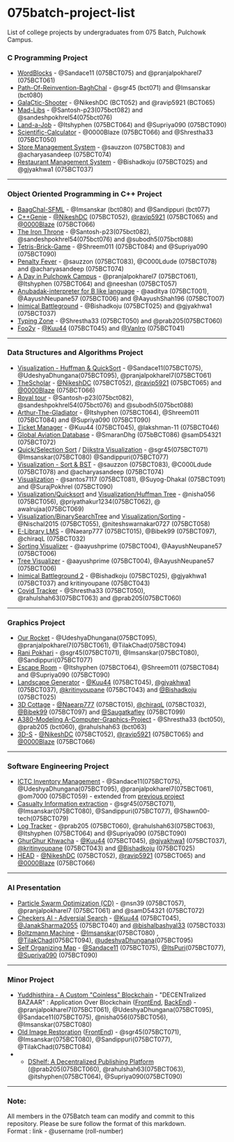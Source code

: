 # 075batch-project-list

List of college projects by undergraduates from 075 Batch, Pulchowk Campus.

### C Programming Project

-   [WordBlocks](https://github.com/pranjalpokharel7/wordblocks) - @Sandace11 (075BCT075) and @pranjalpokharel7 (075BCT061)
-   [Path-Of-Reinvention-BaghChal](https://github.com/sgr45/Path-of-reinvention-BaghChal) - @sgr45 (bct071) and @Imsanskar (bct080)
-   [GalaCtic-Shooter](https://github.com/ravip5921/GalaCtic_Shooter) - @NikeshDC (BCT052) and @ravip5921 (BCT065)
-   [Mad-Libs](https://github.com/sandeshpokhrel54/Mad-Libs) - @Santosh-p23(075bct082) and @sandeshpokhrel54(075bct076)
-   [Land-a-Job](https://github.com/Supriya090/Land_a_Job) - @Itshyphen (075BCT064) and @Supriya090 (075BCT090)
-   [Scientific-Calculator](https://github.com/0000Blaze/075project-1) - @0000Blaze (075BCT066) and @Shrestha33 (075BCT050)
-   [Store Management System](https://github.com/acharyasandeep/StoreManagementSystem) - @sauzzon (075BCT083) and @acharyasandeep (075BCT074)
-   [Restaurant Management System](https://github.com/Bishadkoju/RestaurantManagementSystem-C) - @Bishadkoju (075BCT025) and @gjyakhwa1 (075BCT037)

---

### Object Oriented Programming in C++ Project

-   [BaagChal-SFML](https://github.com/Imsanskar/BaagChaal-SFML) - @Imsanskar (bct080) and @Sandippuri (bct077)
-   [C++Genie](https://github.com/ravip5921/CplusplusGenie) - [@NikeshDC](https://github.com/NikeshDC) (075BCT052), [@ravip5921](https://github.com/ravip5921) (075BCT065) and [@0000Blaze](https://github.com/0000Blaze) (075BCT066)
-   [The Iron Throne](https://github.com/sandeshpokhrel54/The-Iron-Throne) - @Santosh-p23(075bct082), @sandeshpokhrel54(075bct076) and @subodh5(075bct088)
-   [Tetris-Brick-Game](https://github.com/Supriya090/Tetris_Cpp) - @Shreem011 (075BCT084) and @Supriya090 (075BCT090)
-   [Penalty Fever](https://github.com/sauzzon/PenaltyFever) - @sauzzon (075BCT083), @C000Ldude (075BCT078) and @acharyasandeep (075BCT074)
-   [A Day in Pulchowk Campus](https://github.com/Itshyphen/Pulchowk) - @pranjalpokharel7 (075BCT061), @Itshyphen (075BCT064) and @neeshan (075BCT057)
-   [Anubadak-interpreter for B like language](https://github.com/AayushNeupane57/Anubadak) - @aaditya (075BCT001), @AayushNeupane57 (075BCT006) and @AayushShah196 (075BCT007)
-   [Inimical Battleground](https://github.com/Bishadkoju/Inimical-Battleground) -  @Bishadkoju (075BCT025) and @gjyakhwa1 (075BCT037)
-   [Typing Zone](https://github.com/Shrestha33/Typing-Zone) - @Shrestha33 (075BCT050) and @prab205(075BCT060)
-   [Foo2y](https://github.com/Kuu44/Foo2y) - [@Kuu44](https://github.com/Kuu44) (075BCT045) and [@VanIro](https://github.com/VanIro) (075BCT041)

---

### Data Structures and Algorithms Project

-   [Visualization - Huffman & QuickSort](https://github.com/Sandace11/DSA_Project) - @Sandace11(075BCT075), @UdeshyaDhungana(075BCT095), @pranjalpokharel7(075BCT061)
-   [TheScholar](https://github.com/ravip5921/TheScholar) - [@NikeshDC](https://github.com/NikeshDC) (075BCT052), [@ravip5921](https://github.com/ravip5921) (075BCT065) and [@0000Blaze](https://github.com/0000Blaze) (075BCT066)
-   [Royal tour](https://github.com/sandeshpokhrel54/knights-tour) - @Santosh-p23(075bct082), @sandeshpokhrel54(075bct076) and @subodh5(075bct088)
-   [Arthur-The-Gladiator](https://github.com/Itshyphen/DSA/tree/master) - @Itshyphen (075BCT064), @Shreem011 (075BCT084) and @Supriya090 (075BCT090)
-   [Ticket Manager](https://github.com/Kuu44/TicketManager) - @Kuu44 (075BCT045), @lakshman-11 (075BCT046)
-   [Global Aviation Database](https://github.com/SmaranDhg/Airline) - @SmaranDhg (075bBCT086) @samD54321 (075BCT072)
-   [Quick/Selection Sort](https://github.com/sgr45/Sorting) / [Dijkstra Visualization](https://github.com/Imsanskar/Dijkstra) - @sgr45(075BCT071) @Imsanskar(075BCT080) @Sandippuri(075BCT077)
-   [Visualization - Sort & BST](https://github.com/sauzzon/Visualization) - @sauzzon (075BCT083), @C000Ldude (075BCT078) and @acharyasandeep (075BCT074)
-   [Visualization](https://github.com/santos7117/college-project) - @santos7117 (075BCT081), @Suyog-Dhakal (075BCT091) and @SurajPokhrel (075BCT090)
-   [Visualization/Quicksort](https://github.com/nisha056/Quick-sort-algorithm) and [Visualization/Huffman Tree](https://github.com/nisha056/Huffman-Tree) - @nisha056 (075BCT056), @priyathakur1234(075BCT062), @ awalrujaa(075BCT069)
-   [Visualization/BinarySearchTree](https://github.com/Nischal2015/Binary-Tree) and [Visualization/Sorting](https://github.com/RoshanSubedi159/Sorting-Visualization) - @Nischal2015 (075BCT055), @niteshswarnakar0727 (075BCT058)
-   [E-Library LMS](https://github.com/chiraqL/Library-Manager) - @Naearp777 (075BCT015), @Bibek99 (075BCT097), @chiraqL (075BCT032)
-   [Sorting Visualizer](https://github.com/AayushNeupane57/algoVisualizerCPP) - @aayushprime (075BCT004), @AayushNeupane57 (075BCT006)
-   [Tree Visualizer](https://github.com/AayushNeupane57/TreeVisualizerCPP) - @aayushprime (075BCT004), @AayushNeupane57 (075BCT006)
-   [Inimical Battleground 2](https://github.com/Bishadkoju/InimicalBattlegrounds-2) - @Bishadkoju (075BCT025), @gjyakhwa1 (075BCT037) and kritinyoupane (075BCT043)
-   [Covid Tracker](https://github.com/Shrestha33/Covid-Tracker) - @Shrestha33 (075BCT050), @rahulshah63(075BCT063) and @prab205(075BCT060)

---

### Graphics Project

- [Our Rocket](https://github.com/pranjalpokharel7/our-rocket) - @UdeshyaDhungana(075BCT095), @pranjalpokharel7(075BCT061), @TilakChad(075BCT094)  
- [Rani Pokhari](https://github.com/Imsanskar/Rani-Pokhari) - @sgr45(075BCT071), @Imsanskar(075BCT080), @Sandippuri(075BCT077)   
- [Escape Room](https://github.com/Itshyphen/Escape-Room-Demonstration-in-OpenGL) - @Itshyphen (075BCT064), @Shreem011 (075BCT084) and @Supriya090 (075BCT090)
- [Landscape Generator](https://github.com/Team-Amalgam/Graphics) - [@Kuu44](https://github.com/Kuu44) (075BCT045), [@gjyakhwa1](https://github.com/gjyakhwa1) (075BCT037), [@kritinyoupane](https://github.com/kritinyoupane) (075BCT043) and [@Bishadkoju](https://github.com/Bishadkoju) (075BCT025)
- [3D Cottage](https://github.com/chiraqL/Engine3D) - [@Naearp777](https://github.com/Naearp777) (075BCT015), [@chiraqL](https://github.com/chiraqL) (075BCT032), [@Bibek99](https://github.com/Bibek99) (075BCT097) and [@Saugatkafley](https://github.com/Saugatkafley) (075BCT099)
- [A380-Modeling  A-Computer-Graphics-Project](https://github.com/rahulshah63/A380-Modeling--A-Computer-Graphics-Project) - @Shrestha33 (bct050), @prab205 (bct060), @rahulshah63 (bct063) 
- [3D-S](https://github.com/NikeshDC/3D-S) - [@NikeshDC](https://github.com/NikeshDC) (075BCT052), [@ravip5921](https://github.com/ravip5921) (075BCT065) and [@0000Blaze](https://github.com/0000Blaze) (075BCT066)

---

### Software Engineering Project

- [ICTC Inventory Management](https://github.com/Sandace11/ICTC_Inventory_Management_System) - @Sandace11(075BCT075), @UdeshyaDhungana(075BCT095), @pranjalpokharel7(075BCT061), @om7000 (075BCT059) - extended from [previous project](https://github.com/AnimeshTimsina/Inventory_Management_System)  
- [Casualty Information extraction](https://github.com/Imsanskar/Casualty-Extraction) - @sgr45(075BCT071), @Imsanskar(075BCT080), @Sandippuri(075BCT077), @Shawn00-tech(075BCT079) 
- [Log Tracker](https://github.com/Supriya090/LogTracker) - @prab205 (075BCT060), @rahulshah63(075BCT063), @Itshyphen (075BCT064) and @Supriya090 (075BCT090)
- [GhurGhur Khwacha](https://github.com/Team-Amalgam/GhurGhurKwaccha) - [@Kuu44](https://github.com/Kuu44) (075BCT045), [@gjyakhwa1](https://github.com/gjyakhwa1) (075BCT037), [@kritinyoupane](https://github.com/kritinyoupane) (075BCT043) and [@Bishadkoju](https://github.com/Bishadkoju) (075BCT025)
- [HEAD](https://github.com/ravip5921/HEAD) - [@NikeshDC](https://github.com/NikeshDC) (075BCT052), [@ravip5921](https://github.com/ravip5921) (075BCT065) and [@0000Blaze](https://github.com/0000Blaze) (075BCT066)

---

### AI Presentation

- [Particle Swarm Optimization (CD)](https://github.com/nsn39/particle-swarm) - @nsn39 (075BCT057), @pranjalpokharel7 (075BCT061) and @samD54321 (075BCT072)
- [Checkers AI - Adversial Search](https://github.com/Kuu44/Checkers-AI) - [@Kuu44](https://github.com/Kuu44) (075BCT045), [@JanakSharma2055](https://github.com/JanakSharma2055) (075BCT040) and [@bishalbashyal33](https://github.com/bishalbashyal33) (075BCT033)
- [Boltzmann Machine](https://github.com/Imsanskar/Boltzman-Machine) - [@Imsanskar](https://github.com/Imsanskar/)(075BCT080) , [@TilakChad](https://github.com/TilakChad/)(075BCT094), [@udeshyaDhungana](https://github.com/udeshyaDhungana/)(075BCT095)
- [Self Organizing Map](https://github.com/Sandace11/Self-Organizing-Map) - [@Sandace11](https://github.com/Sandace11) (075BCT075), [@ItsPuri](https://github.com/Sandippuri)(075BCT077), [@Supriya090](https://github.com/Supriya090) (075BCT090)

---

### Minor Project

- [Yuddhisthira - A Custom "Coinless" Blockchain](https://github.com/pranjalpokharel7/yudhishthira) - "DECENTralized BAZAAR" : Application Over Blockchain ([FrontEnd](https://github.com/UdeshyaDhungana/dbazaar-frontend), [BackEnd](https://github.com/UdeshyaDhungana/dbazaar-backend)) - @pranjalpokharel7(075BCT061), @UdeshyaDhungana(075BCT095), @Sandace11(075BCT075), @nisha056(075BCT056), @Imsanskar(075BCT080)
- [Old Image Restoration](https://github.com/Imsanskar/Old-image-restoration-minor) ([FrontEnd](https://github.com/Sandippuri/minor_ui)) - @sgr45(075BCT071), @Imsanskar(075BCT080), @Sandippuri(075BCT077), @TilakChad(075BCT084)
- - [DShelf: A Decentralized Publishing Platform](https://github.com/Supriya090/D-Shelf) (@prab205(075BCT060), @rahulshah63(075BCT063), @itshyphen(075BCT064), @Supriya090(075BCT090)

---

### Note:

All members in the 075Batch team can modify and commit to this repository. Please be sure follow the format of this markdown.\
Format : link - @username (roll-number)

